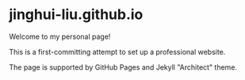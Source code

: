 # jinghui-liu.github.io
Welcome to my personal page! 

This is a first-committing attempt to set up a professional website.

The page is supported by GitHub Pages and Jekyll "Architect" theme.